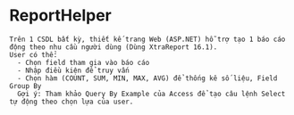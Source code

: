 # ReportHelper
    Trên 1 CSDL bất kỳ, thiết kế trang Web (ASP.NET) hỗ trợ tạo 1 báo cáo động theo nhu cầu người dùng (Dùng XtraReport 16.1). 
    User có thể:
      -	Chọn field tham gia vào báo cáo
      -	Nhập điều kiện để truy vấn
      -	Chọn hàm (COUNT, SUM, MIN, MAX, AVG) để thống kê số liệu, Field Group By
      Gợi ý: Tham khảo Query By Example của Access để tạo câu lệnh Select tự động theo chọn lựa của user.

